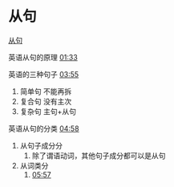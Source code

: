 # 从句
[从句](https://www.bilibili.com/video/BV1XY411J7aG?p=11&vd_source=a31fe6f534758f0c32d7f38215afcc7a)

英语从句的原理
[01:33](https://www.bilibili.com/video/BV1XY411J7aG?p=11&vd_source=a31fe6f534758f0c32d7f38215afcc7a#t=93.052334)

英语的三种句子
[03:55](https://www.bilibili.com/video/BV1XY411J7aG?p=11&vd_source=a31fe6f534758f0c32d7f38215afcc7a#t=235.156358)
1. 简单句 不能再拆
2. 复合句 没有主次
3. 复杂句  主句+从句
   
英语从句的分类
[04:58](https://www.bilibili.com/video/BV1XY411J7aG?p=11&vd_source=a31fe6f534758f0c32d7f38215afcc7a#t=298.37223)
1. 从句子成分分
	1. 除了谓语动词，其他句子成分都可以是从句
2. 从词类分
	1. [05:57](https://www.bilibili.com/video/BV1XY411J7aG?p=11&vd_source=a31fe6f534758f0c32d7f38215afcc7a#t=357.455683)

